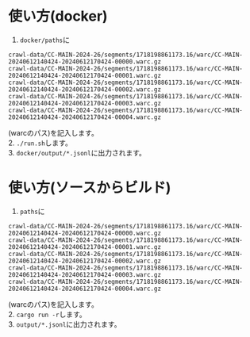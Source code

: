 # 使い方(docker)
1. `docker/paths`に
```
crawl-data/CC-MAIN-2024-26/segments/1718198861173.16/warc/CC-MAIN-20240612140424-20240612170424-00000.warc.gz
crawl-data/CC-MAIN-2024-26/segments/1718198861173.16/warc/CC-MAIN-20240612140424-20240612170424-00001.warc.gz
crawl-data/CC-MAIN-2024-26/segments/1718198861173.16/warc/CC-MAIN-20240612140424-20240612170424-00002.warc.gz
crawl-data/CC-MAIN-2024-26/segments/1718198861173.16/warc/CC-MAIN-20240612140424-20240612170424-00003.warc.gz
crawl-data/CC-MAIN-2024-26/segments/1718198861173.16/warc/CC-MAIN-20240612140424-20240612170424-00004.warc.gz
```
(warcのパス)を記入します。  
2. `./run.sh`します。  
3. `docker/output/*.jsonl`に出力されます。

# 使い方(ソースからビルド)
1. `paths`に
```
crawl-data/CC-MAIN-2024-26/segments/1718198861173.16/warc/CC-MAIN-20240612140424-20240612170424-00000.warc.gz
crawl-data/CC-MAIN-2024-26/segments/1718198861173.16/warc/CC-MAIN-20240612140424-20240612170424-00001.warc.gz
crawl-data/CC-MAIN-2024-26/segments/1718198861173.16/warc/CC-MAIN-20240612140424-20240612170424-00002.warc.gz
crawl-data/CC-MAIN-2024-26/segments/1718198861173.16/warc/CC-MAIN-20240612140424-20240612170424-00003.warc.gz
crawl-data/CC-MAIN-2024-26/segments/1718198861173.16/warc/CC-MAIN-20240612140424-20240612170424-00004.warc.gz
```
(warcのパス)を記入します。  
2. `cargo run -r`します。  
3. `output/*.jsonl`に出力されます。